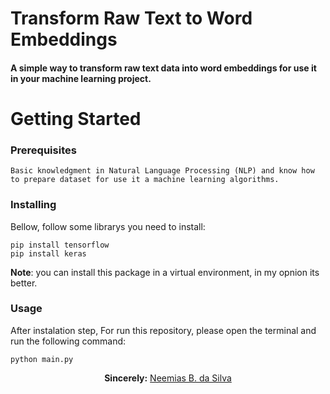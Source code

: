# Transform Raw Text to Word Embeddings

#### A simple way to transform raw text data into word embeddings for use it in your machine learning project.


# Getting Started

### Prerequisites

```
Basic knowledgment in Natural Language Processing (NLP) and know how to prepare dataset for use it a machine learning algorithms.

```
### Installing

Bellow, follow some librarys you need to install:

```
pip install tensorflow
pip install keras
```

**Note**: you can install this package in a virtual environment, in my opnion its better.

### Usage

After instalation step, For run this repository, please open the terminal and run the following command:

```
python main.py
```


<p align="center"><b>Sincerely:</b> <a href="https://github.com/neemiasbsilva">Neemias B. da Silva</a></p>

#